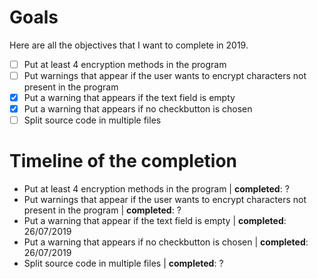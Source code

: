# Goals

Here are all the objectives that I want to complete in 2019.

- [ ] Put at least 4 encryption methods in the program
- [ ] Put warnings that appear if the user wants to encrypt characters not present in the program  
- [x] Put a warning that appears if the text field is empty
- [x] Put a warning that appears if no checkbutton is chosen
- [ ] Split source code in multiple files

# Timeline of the completion

- Put at least 4 encryption methods in the program | **completed**: ?
- Put warnings that appear if the user wants to encrypt characters not present in the program | **completed**: ?
- Put a warning that appear if the text field is empty | **completed**: 26/07/2019
- Put a warning that appears if no checkbutton is chosen | **completed**: 26/07/2019
- Split source code in multiple files | **completed**: ?


